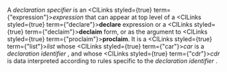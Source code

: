  



A *declaration specifier* is an <ClLinks styled={true} term={"expression"}><i>expression</i></ClLinks> that can appear at top level of a <ClLinks styled={true} term={"declare"}><b>declare</b></ClLinks> expression or a <ClLinks styled={true} term={"declaim"}><b>declaim</b></ClLinks> form, or as the argument to <ClLinks styled={true} term={"proclaim"}><b>proclaim</b></ClLinks>. It is a <ClLinks styled={true} term={"list"}><i>list</i></ClLinks> whose <ClLinks styled={true} term={"car"}><i>car</i></ClLinks> is a *declaration identifier* , and whose <ClLinks styled={true} term={"cdr"}><i>cdr</i></ClLinks> is data interpreted according to rules specific to the *declaration identifier* . 



